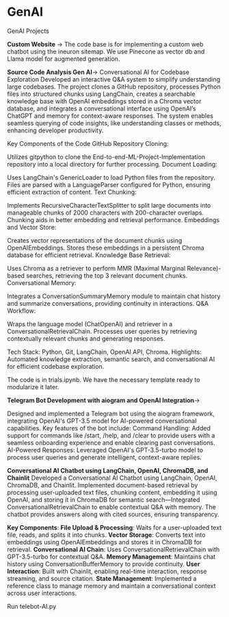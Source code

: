 # GenAI
GenAI Projects

**Custom Website** -> The code base is for implementing a custom web chatbot using the ineuron sitemap. We use Pinecone as vector db and Llama model for augmented generation.

**Source Code Analysis Gen AI**-> 
Conversational AI for Codebase Exploration
Developed an interactive Q&A system to simplify understanding large codebases. The project clones a GitHub repository, processes Python files into structured chunks using LangChain, creates a searchable knowledge base with OpenAI embeddings stored in a Chroma vector database, and integrates a conversational interface using OpenAI’s ChatGPT and memory for context-aware responses. The system enables seamless querying of code insights, like understanding classes or methods, enhancing developer productivity.

Key Components of the Code
GitHub Repository Cloning:

Utilizes gitpython to clone the End-to-end-ML-Project-Implementation repository into a local directory for further processing.
Document Loading:

Uses LangChain's GenericLoader to load Python files from the repository.
Files are parsed with a LanguageParser configured for Python, ensuring efficient extraction of content.
Text Chunking:

Implements RecursiveCharacterTextSplitter to split large documents into manageable chunks of 2000 characters with 200-character overlaps.
Chunking aids in better embedding and retrieval performance.
Embeddings and Vector Store:

Creates vector representations of the document chunks using OpenAIEmbeddings.
Stores these embeddings in a persistent Chroma database for efficient retrieval.
Knowledge Base Retrieval:

Uses Chroma as a retriever to perform MMR (Maximal Marginal Relevance)-based searches, retrieving the top 3 relevant document chunks.
Conversational Memory:

Integrates a ConversationSummaryMemory module to maintain chat history and summarize conversations, providing continuity in interactions.
Q&A Workflow:

Wraps the language model (ChatOpenAI) and retriever in a ConversationalRetrievalChain.
Processes user queries by retrieving contextually relevant chunks and generating responses.

Tech Stack: Python, Git, LangChain, OpenAI API, Chroma.
Highlights: Automated knowledge extraction, semantic search, and conversational AI for efficient codebase exploration.

The code is in trials.ipynb. 
We have the necessary template ready to modularize it later.


**Telegram Bot Development with aiogram and OpenAI Integration**->

Designed and implemented a Telegram bot using the aiogram framework, integrating OpenAI's GPT-3.5 model for AI-powered conversational capabilities.
Key features of the bot include:
Command Handling: Added support for commands like /start, /help, and /clear to provide users with a seamless onboarding experience and enable clearing past conversations.
AI-Powered Responses: Leveraged OpenAI's GPT-3.5-turbo model to process user queries and generate intelligent, context-aware replies.

**Conversational AI Chatbot using LangChain, OpenAI, ChromaDB, and Chainlit**
Developed a Conversational AI Chatbot using LangChain, OpenAI, ChromaDB, and Chainlit. Implemented document-based retrieval by processing user-uploaded text files, chunking content, embedding it using OpenAI, and storing it in ChromaDB for semantic search—Integrated ConversationalRetrievalChain to enable contextual Q&A with memory. The chatbot provides answers along with cited sources, ensuring transparency.

**Key Components**:
**File Upload & Processing**: Waits for a user-uploaded text file, reads, and splits it into chunks.
**Vector Storage**: Converts text into embeddings using OpenAIEmbeddings and stores it in ChromaDB for retrieval.
**Conversational AI Chain**: Uses ConversationalRetrievalChain with GPT-3.5-turbo for contextual Q&A.
**Memory Management**: Maintains chat history using ConversationBufferMemory to provide continuity.
**User Interaction**: Built with Chainlit, enabling real-time interaction, response streaming, and source citation.
**State Management**: Implemented a reference class to manage memory and maintain a conversational context across user interactions.


Run telebot-AI.py
